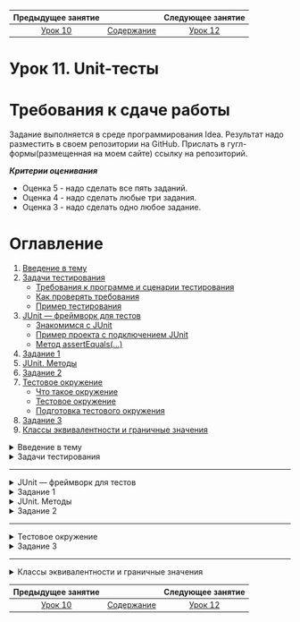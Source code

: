 Предыдущее занятие |         &nbsp;          | Следующее занятие
:----------------:|:-----------------------:|:----------------:
[Урок 10](LESSON10.MD) | [Содержание](README.MD) | [Урок 12](LESSON11.md)

# Урок 11. Unit-тесты

# Требования к сдаче работы

Задание выполняется в среде программирования Idea. Результат надо разместить в своем репозитории на GitHub.
Прислать в гугл-формы(размещенная на моем сайте) ссылку на репозиторий.

***Критерии оценивания***

* Оценка 5 - надо сделать все пять заданий.
* Оценка 4 - надо сделать любые три задания.
* Оценка 3 - надо сделать одно любое задание.

# Оглавление

1. [Введение в тему](#введение-в-тему)
2. [Задачи тестирования](#задачи-тестирования)
   * [Требования к программе и сценарии тестирования](#требования-к-программе-и-сценарии-тестирования)
   * [Как проверять требования](#как-проверять-требования)
   * [Пример тестирования](#пример-тестирования)
3. [JUnit — фреймворк для тестов](#junit--фреймворк-для-тестов)
   * [Знакомимся с JUnit](#знакомимся-с-junit)
   * [Пример проекта с подключением JUnit](#пример-проекта-с-подключением-junit)
   * [Метод assertEquals(...)](#метод-assertequals)
4. [Задание 1](#задание-1)
5. [JUnit. Методы](#junit-методы)
6. [Задание 2](#задание-2)
7. [Тестовое окружение](#тестовое-окружение)
   * [Что такое окружение](#что-такое-окружение)
   * [Тестовое окружение](#тестовое-окружение-1)
   * [Подготовка тестового окружения](#подготовка-тестового-окружения)
8. [Задание 3](#задание-3)
9. [Классы эквивалентности и граничные значения](#классы-эквивалентности-и-граничные-значения)


<details>
<summary>Введение в тему</summary>

# Введение в тему

Один из способов проверить работоспособность программы — протестировать её. В этой теме поговорим о том, зачем нужно тестирование, какое оно бывает и как тестировать свой код максимально эффективно. Вы узнаете:
* когда нужно проводить тестирование;
* что такое фреймворк и какой фреймворк используют для тестирования на Java;
* что такое класс эквивалентности и граничные значения;
* какие бывают метрики покрытия кодовой базы тестами;
* чем различаются понятия покрытия требований и покрытия кода.
А также вы научитесь сами составлять тесты для различных требований, 
запускать их и анализировать результаты тестирования. После этой темы 
помимо финального проекта спринта вас ждёт тестирование по всем темам первого модуля. 
Итак, начинаем!

</details>

<details>

<summary>Задачи тестирования</summary>

# Задачи тестирования

[Оглавление](#оглавление)

Люди довольно часто совершают ошибки, а техника отказывает. По
этому в процесс любого производства включён этап проверки. Автомобили допускаются 
к серийному выпуску только после успешного прохождения всех краш-тестов, 
сложность которых возрастает с каждым годом. Чайники, миксеры и другие бытовые электроприборы 
проходят обязательные проверки на соответствие требованиям пожарной безопасности.

Всё это необходимо для предотвращения возможных рисков. Например, 4 июня 1996 года грузовая ракета Ариан-5 
взорвалась через 37 секунд после взлёта из-за ошибки в программе по расчёту угла наклона. 
Ущерб составил около одного миллиарда долларов.

Требования к качеству продуктов в современном мире становятся всё более строгими. 
Пользователи привыкли, что программное обеспечение работает почти идеально. 
Из-за любой ошибки ваш клиент может перейти к конкурентам или оставить негативный отзыв. 
Поэтому так важно, чтобы каждый разработчик понимал важность процесса тестирования продукта 
до его выпуска на широкую аудиторию.

**Тестирование программы** (англ. software testing) — это исследование, при котором происходит:
* проверка соответствия между ожидаемым и реальным поведением программы,
* а также выявление или подтверждение каких-либо её свойств.
* 
Есть много разных видов проверок: тестирование производительности, нагрузки, гипотез, 
безопасности и так далее. 
Вы изучите базовый вид — **функциональное тестирование** (англ. _functional testing_).
Именно оно проверяет, что программа соответствует **функциональным требованиям** 
(англ. _functional requirements_), то есть делает то, что от неё ожидает пользователь. 
Например, что при включении умного чайника вода нагревается, а не превращается в лёд.

![img.png](L11/img.png)

## Требования к программе и сценарии тестирования

Чтобы проверить, что программа работает корректно, необходимо узнать, 
с какой целью она создавалась. 
Другими словами, нужно определить **требования к программе**
(англ. _software requirements_).

Требования могут иметь разную форму и содержание. 
Иногда они представлены в виде официальных документов: 
спецификаций и технических заданий. Часто таких документов нет, 
и единственный способ узнать требования — поговорить с заказчиком.

Требования разделяются на:

* **функциональные**, которые отвечают на вопрос, что должна делать программа. 
Например, на сайте по продаже билетов в кино должна быть кнопка «купить». 
При нажатии на неё будет открываться форма оплаты.

* **нефункциональные**, которые отвечают на вопрос, 
как программа должна выполняться. Вернёмся к примеру с сайтом. 
Нефункциональное требование может звучать так: форма оплаты должна 
открываться менее чем за две секунды с момента нажатия на кнопку «купить».

### Примеры

> **Функциональные требования**
> * Сервис должен отправлять письмо на почту пользователя с информацией о купленных билетах.
> * При закрытии программы должно появляться окно с предложением сохранить проект.
> * При переходе на новый уровень игрок должен получать количество золота по формуле [Уровень * 1000].

> **Нефункциональные требования**
> * Дата покупки должна отображаться как «число.месяц.год»
> * Номер бронирования билета должен пересылаться в строковом формате.
> * Приложение должно запускаться на Android выше 10-й версии.
> * Программа должна возвращать ответ в течение 100 миллисекунд.

## Как проверять требования

Итак, сначала нужно составить или получить список требований.
Затем — написать набор сценариев тестирования. 
Именно они будут определять, делает ли программа то, что от неё ожидается в разных ситуациях. 
Такие сценарии называют **тест-кейсами** (англ. _test case_).

Правильный тест-кейс состоит из трёх частей. 
Рассмотрим их на примере тестирования калькулятора:

* **Подготовка** — определение входных параметров и предусловий. 
Что нужно, чтобы начать тест? Какие данные нам потребуются?
Для проверки калькулятора нам нужны два числа на вход (например, `7` и `4`) и работающий экземпляр класса Calculator.
* **Исполнение** — определение процедуры тестирования. Как именно мы проверяем, 
что программа работает корректно? Какие для этого нужно вызвать методы? 
Какая будет последовательность действий? В примере с калькулятором у 
экземпляра класса вызываем метод сложения. 
В качестве аргументов передаём два числа, заданных на этапе подготовки.
* **Проверка** — сравнение ожидаемого результата с полученным. 
Проверяем, что результат метода в нашем калькуляторе совпадает с ожидаемым и равняется `11`.


Получив тест-кейсы, можно создать и провести **тесты**, 
то есть автоматические или ручные операции по проверке тест-кейсов.

![img_1.png](L11/img_1.png)

## Пример тестирования

Перенесёмся в будущее. Представим, что вы стали успешным программистом на Java (ура!), 
и ваш руководитель дал вам первое важное задание. 
Нужно написать программу для одного крупного магазина, 
которая будет рассчитывать сумму покупки с учётом скидки.

Условия такие: если сумма находится в диапазоне от `1` до `999` рублей — скидки не будет.
А если сумма покупки больше или равна `1000` рублей — клиенту предоставляется скидка в размере
`2%`. Сумма покупки задаётся только в рублях, без копеек.

Здесь требования к программе прописаны прямо в условии задачи. Сформулируем их более конкретно:
1. Если сумма покупки находится в диапазоне от `1` до `999` рублей, то скидка будет `0%`.
2. Иначе скидка составит `2%`.

![img_2.png](L11/img_2.png)

Теперь составим тест-кейсы. 
Поскольку у нас есть пронумерованный набор требований, 
тест-кейсы для удобства тоже можно пронумеровать:

1. Если сумма покупки находится в диапазоне от 1 до 999 рублей, то скидка будет 0%.
- 1.1. Совершается покупка на 1 рубль. Ожидаемое поведение: стоимость покупки составляет 1 рубль.
- 1.2. Совершается покупка на 333 рубля. Ожидаемое поведение: стоимость покупки составляет 333 рубля.
- 1.3. Совершается покупка на 999 рублей. Ожидаемое поведение: стоимость покупки составляет 999 рублей.
2. Иначе скидка составит 2 %.
- 2.1. Совершается покупка на 1000 рублей. Ожидаемое поведение: стоимость покупки составляет 980 рублей (−2%).
- 2.2. Совершается покупка на 2000 рублей. Ожидаемое поведение: стоимость покупки составляет 1960 рублей (−2%).

![img_3.png](L11/img_3.png)

Тест-кейсы 1.1, 1.3 и 2.1. проверяют значения на границах интервалов [1;1000) и [1000;+∞).
Такие значения называются **граничными** (англ. _boundary values_), мы расскажем о них подробнее в следующих уроках. 
А пока заметим, что проверка граничных значений — важное условие. Значительная часть ошибок в программировании совершается именно на граничных значениях.

Помимо граничных значений, необходимо проверить выполнение требований на одном из чисел внутри интервала от 1 до 999.
Нет разницы, на каком именно — 333, 543 или любом другом. Все эти значения **эквивалентны** (англ. _equivalent values_).

Все тест-кейсы необходимо выполнить. Можно запускать программу самостоятельно, передавая различные значения на вход и сверяя их с ожидаемыми — это ручное тестирование. А можно написать код, который будет делать то же самое автоматически — это автоматическое тестирование.

После исполнения тест-кейса необходимо зафиксировать его результат. 
Если реальное поведение программы совпало с ожидаемым, то считается, что тест пройден (англ. _test passed_), 
если поведение отличается — тест провален (англ. _test failed_).

В автотестах результат обычно выводится в виде списка, в котором указано, какие из тестов были пройдены, а какие — провалены.
Это нужно для того, чтобы можно было перейти к любому из проваленных кейсов и исправить либо сам тест,
либо код, который он проверяет.

При ручном тестировании всё зависит от организации: кто-то ставит галочки на листке бумаги, 
кто-то фиксирует текстом в электронном виде, а кто-то просто запоминает. 
Главное — получить ответ: прошла программа тест или нет.

Подведём итог. Для проверки корректности программы нужно проделать следующие шаги:
* Получить/составить/выяснить набор функциональных и нефункциональных требований к программе.
* Для всех требований составить набор тест-кейсов и провести их.

---
### Из каких элементов должен состоять один тест-кейс?

> * **Определение входных параметров и предусловий.**
    Перед началом процедуры тестирования к ней нужно подготовиться.

> * **Сравнение ожидаемого результата с полученным.**
На этом шаге проверяется, исполняет ли программа конкретное требование.

> * **Определение процедуры тестирования.**
Процедура тестирования показывает, из каких шагов состоит тест-кейс.

> * **Информация о результате тест-кейса.**
Без информации о результатах тест-кейса нельзя дать ответ, отвечает ли программа установленным требованиям.
---
</details>

---
<details>

<summary>JUnit — фреймворк для тестов</summary>

# JUnit — фреймворк для тестов

[Оглавление](#оглавление)

Для тестирования существует огромное количество методов, которые объединены во множество библиотек.

## Знакомимся с JUnit

**Фреймворк** (англ. _framework_) — особый класс библиотек.
В нём содержится набор классов и методов,
которые вы можете использовать в своей программе. 
Фреймворк отличается от обычной библиотеки тем, что код библиотеки вы запускаете из вашего кода, 
в то время как фреймворк наоборот может использовать ваш код в своей работе.

![img_4.png](L11/img_4.png)

Один из самых популярных фреймворков для тестирования на Java — **JUnit**. 
Чтобы написать первый тест с помощью **JUnit**, нужно сделать всего два шага:
* Подключить к проекту **JUnit** как библиотеку.
* Создать метод и пометить его аннотацией `@Test`. 

**Аннотации** — это механизм Java, представляющий дополнительную информацию о создаваемых классах и методах.

Вы уже сталкивались с ним в теме про наследование.

## Пример проекта с подключением JUnit

### IntelliJ Build tool

#### Создание проекта

1. Запустите IntelliJ IDEA.
2. Выберите слева вкладку **Projects**  и нажмите на кнопку **New Project**.
   ![img.png](L11/img6.png)

3. Дайте имя проекту **debug-app**.
   Language - **Java**, Build system - **IntelliJ**.
   В качестве JDK используйте Amazon Coretto 22. Нажмите **Create**.
   ![img_1.png](L11/img7.png)
4. Если все настройки пройдены успешно появится окно с вашим проектом.
   ![img_2.png](L11/img8.png)
5. Запустите свой проект. Нажмите правой кнопкой мыши в любом месте файла Main.java и в контекстном меню выберите `Run`
![img_5.png](L11/img_5.png)

![img_6.png](L11/img_6.png)

Проект успешно создан.

#### Подключение библиотеки JUnit

1. В меню File выберите пункт ProjectStructure

![img_7.png](L11/img_7.png)

2. В окне Project Structure выберите вкладку **Libraries** и нажмите на кнопку `+`\`From Maven...`

   ![img_9.png](L11/img_9.png)

3. В окне `Download Library from Maven Repository` в поле поиска введите `org.junit.jupiter` и нажмите на кнопку поиска  
![img_10.png](L11/img_10.png)

4. Дождитесь пока Idea подключится к центральному репозиторию Maven и подгрузит информацию о доступных к скачиванию версиях библиотек Junit. Выберите из выпадающего списка подходящую версию библиотеки.

![img_11.png](L11/img_11.png)

5. Выберите подходящую версию и нажмите `OK`.

![img_13.png](L11/img_13.png)

![img_12.png](L11/img_12.png)

6. В окне **Choose Mosules** оставьте все без изменений и нажмите **OK**.

![img_14.png](L11/img_14.png)

7. Если все выполнится успешно то библиотека подключится к проекту. Нажмите кнопку `Aplly` и затем `OK`.

![img_15.png](L11/img_15.png)

#### Создание кода


1. Нажмите правой кнопкой по папке src. Далее в контекстном меню выберите `New\Java Class`.
![img_16.png](L11/img_16.png)

2. Введите название класса `DiscountCalculator` и нажмите `Enter`

![img_17.png](L11/img_17.png)

Замените код класса на следующий

```java
public class DiscountCalculator {

    public int sumAfterDiscount(int sum) {
        if (sum < 1000) {
            return sum;
        } else {
            return (int) (sum * 0.98);
        }
    }
}

```
3. Нажмите правой кнопкой мыши по названию проекта, далее выберите пункт **New\Directory**.

![img_20.png](L11/img_20.png)

4. Введите название `test` и нажмите кнопку `Enter`

![img_21.png](L11/img_21.png)

5. Нажмите правой кнопкой мыши по папке test далее в контекстном меню выберите пункт `Mark Directory as\Test Sources Root`

![img_22.png](L11/img_22.png)

6. Откройте файл `DiscountCalculator.java` и установите курсор на название класса `DiscountCalculator`. 
Нажмите правую кнопку мыши и в контекстном меню выберите пункт `Generate...`

![img_18.png](L11/img_18.png)

7. В следующем окошке выберите пункт `Test...`

![img_19.png](L11/img_19.png)

8. В окне **Create Test** поставьте галочку возле названия метода `sumAfterDiscount`. 
Обратите внимание на название создаваемого класса в поле `Class name`. 
Как правило, класс с тестами называют так же, как базовый класс, добавляя в конце слово `“Test”`. 
В нашем случае получится DiscountCalculatorTest.  Нажмите `ОК`.

![img_23.png](L11/img_23.png)

9. Если все правильно сделано, то должна открыться новая вкладка с кодом класса `DiscountCalculatorTest`

![img_24.png](L11/img_24.png)


10. Замените код класса `DiscountCalculatorTest` на следующий.

```java
// Заметьте, что классы фреймворка импортируются из пакетов 
// отличных от пакетов стандартной библиотеки Java
import org.junit.jupiter.api.Assertions;
import org.junit.jupiter.api.Test;

public class DiscountCalculatorTest {

    DiscountCalculator discountCalculator = new DiscountCalculator();

    @Test
    public void shouldGiveNoDiscountForValue999() {
        // Подготовка
        int buySum = 999;
        int expectedSum = 500;

        // Исполнение
        int resultSum = discountCalculator.sumAfterDiscount(buySum);

        // Проверка
        Assertions.assertEquals(expectedSum, resultSum);
    }
}
```

11. Осталось проверить работу тестовых методов.
 * Для запуска одного тестового метода достаточно нажать на кнопку ![img_25.png](L11/img_25.png) слева от сигнатуры тестового метода.
 * Для запуска всех тестов тестового класса надо нажать на кнопку ![img_27.png](L11/img_27.png) слева от названия класса.

![img_26.png](L11/img_26.png)

12. Нажмите на кнопку ![img_27.png](L11/img_27.png) и в выпадающем меню выберите **Run**.

![img_28.png](L11/img_28.png)

13. Произойдет построение теста. На данный момент у нас только один тестовый метод. Ожидаемый(expectedSum) и фактический(resultSum) 
результаты не совпали, следовательно, статус нашего теста будет - `Test failed`(тест не пройден)
В коде теста мы специально написали, что для товара стоимостью 999 мы ожидаем получить итоговую сумму 500, хотя в реальности исходя из нашего примера должны получить 999. 

![img_29.png](L11/img_29.png)

14. Исправьте значение переменной expectedSum = 999. Снова выполните тесты.

```java
import org.junit.jupiter.api.Test;

public class DiscountCalculatorTest {

    DiscountCalculator discountCalculator = new DiscountCalculator();

    @Test
    public void shouldGiveNoDiscountForValue999() {
        // Подготовка
        int buySum = 999;
        int expectedSum = 999;

        // Исполнение
        int resultSum = discountCalculator.sumAfterDiscount(buySum);

        // Проверка
        Assertions.assertEquals(expectedSum, resultSum);
    }
}
```

15. На этот раз Ожидаемый(expectedSum) и фактический(resultSum)
результаты совпали, следовательно, статус нашего теста будет - `Test passed`(тест пройден)

![img_30.png](L11/img_30.png)

### Метод assertEquals(...)

Метод `assertEquals(...)`
Ещё один элемент `JUnit` — это множество статических методов класса `Assertions`. 
Один из них, `assertEquals(Object expected, Object actual, [String message])` вы уже встречали его выше примерах. 
Он принимает 2 или 3 аргумента. Первый — это ожидаемый результат, второй — фактический. Третий аргумент —
необязательная строка, которая выведется, если фактический результат не равен ожидаемому, другими словами, если тест обнаружит ошибку.


</details>

<details>

<summary>Задание 1</summary>

# Задание 1

[Оглавление](#оглавление)

На текущий момент класс `DiscountCalculatorTest` покрывает только один тест-кейс из пяти. 
Составьте ещё четыре теста, чтобы обеспечить полное покрытие класса `DiscountCalculator`. 
Вам нужно покрыть все тест-кейсы из списка:
* Если покупка на сумму 1–999 рублей, то скидка составляет 0%.
  * 1.1. Совершить покупку на 1 рубль. Ожидаемое поведение: стоимость покупки составляет 1 рубль.
  * 1.2. Совершить покупку на 333 рубля. Ожидаемое поведение: стоимость покупки составляет 333 рубля.
  * 1.3. Совершить покупку на 999 рублей. Ожидаемое поведение: стоимость покупки составляет 999 рублей.

* Иначе скидка составляет 2%.
  * 2.1. Совершить покупку на 1000 рублей. Ожидаемое поведение: стоимость покупки составляет 980 рублей (-2%).
  * 2.2. Совершить покупку на 2000 рублей. Ожидаемое поведение: стоимость покупки составляет 1960 рублей (-2%).

Наименование тестовых методов уже представлено в классе DiscountCalculatorTest.


```java
public class DiscountCalculator {

    public int sumAfterDiscount(int sum) {
        if (sum < 1000) {
            return sum;
        } else {
            return (int) (sum * 0.98);
        }
    }
}
```

```java

import org.junit.jupiter.api.Assertions;
import org.junit.jupiter.api.Test;

public class DiscountCalculatorTest {

    DiscountCalculator discountCalculator = new DiscountCalculator();

    @Test
    public void shouldGiveNoDiscountForValue999() {
        // Подготовка
        int buySum = 999;
        int expectedSum = 999;

        // Исполнение
        int resultSum = discountCalculator.sumAfterDiscount(buySum);

        // Проверка
        Assertions.assertEquals(expectedSum, resultSum);
    }

    @Test
    public void shouldGiveNoDiscountForValue1() {
    }

    @Test
    public void shouldGiveNoDiscountForValue333() {
    }

    @Test
    public void shouldGive2PercentDiscountForValue1000() {
    }

    @Test
    public void shouldGive2PercentDiscountForValue2000() {
    }
}

```

</details>

<details>

<summary>JUnit. Методы</summary>

# JUnit. Методы

[Оглавление](#оглавление)

JUnit, как и многие другие библиотеки, предоставляет множество инструментов для упрощения стандартных операций. В этом уроке вы изучите основные методы фреймворка, которые позволяют программисту не только быстро проверять свои программы, но и легко ориентироваться в тестах, написанных другими разработчиками.

## Методы `Assertions.assertNull(...)` и `Assertions.assertNotNull(...)`

Проверить, что значение переменной равно `null`, можно с помощью метода `assertEquals(Object object)`:

```java
@Test
public void shouldBeNull() {
    String nullString = null;
    Assertions.assertEquals(null, nullString);
}
```

А если нужно удостовериться, что значение не равно `null`, 
понадобится метод `assertNotEquals(Object object)`:

```java
@Test
public void shouldNotBeNull() {
    String apple = "apple";
    Assertions.assertNotEquals(null, apple);
}
```

Оба теста работают корректно. 
Но если проверку на null вам нужно выполнять часто,
то писать каждый раз `Assertions.assertEquals(null, value)` будет излишеством. 

Лучше воспользоваться более удобными методами `Assertions.assertNull(Object object)` 
и `Assertions.assertNotNull(Object object)`.

```java
import org.junit.jupiter.api.Test;

import static org.junit.jupiter.api.Assertions.assertNotNull;
import static org.junit.jupiter.api.Assertions.assertNull;

public class NullabilityTest {

    @Test
    public void shouldBeNull() {
        String nullString = null;
        assertNull(nullString);
    }

    @Test
    public void shouldNotBeNull() {
        String apple = "apple";
        assertNotNull(apple);
    }
}

```

> Обратите внимание на использование `import static` в примере выше. 
> Методы класса `Assertions` часто импортируют как статические методы, 
> чтобы сократить запись. Это удобно, потому что в одном классе 
> может быть много тестов, и каждый из них будет вызывать какой-то 
> из методов проверки класса `Assertions`. В результате вместо такой записи:

```java
Assertions.assertNull(firstString);
Assertions.assertNotNull(secondString);
Assertions.assertEquals(expected, actual);
```

Будет такая

```java
*assertNull*(firstString);
*assertNotNull*(secondString);
*assertEquals*(expected, actual);
```

Вы также можете импортировать все методы сразу через

```java
  import static org.junit.jupiter.api.Assertions.*.
```

## Методы `assertTrue(...)` и `assertFalse(...)`

Аналогичные методы существуют для проверки значений типа boolean. 
Вы можете использовать assertEquals(true, value) 
или assertEquals(false, value), но удобнее будет делать это с 
помощью специальных методов `assertTrue(value)` и `assertFalse(value).`

```java
import org.junit.jupiter.api.Assertions;
import org.junit.jupiter.api.Test;

import static org.junit.jupiter.api.Assertions.assertTrue;

public class BooleanTest {

    @Test
    public void shouldBeTrue() {
        boolean value = true;
        assertTrue(value);
    }

    @Test
    public void shouldBeFalse() {
        boolean value = false;
        Assertions.assertFalse(value);
    }
}

```

> При сравнении значений через assertEquals() используется метод equals(..) 
> из класса Object. Поэтому для того, чтобы операция была выполнена корректно, в классах объектов этот метод должен быть корректно переопределён. 
> В противном случае сравнение будет работать неправильно.

> Есть ещё одна важная особенность, связанная с методом equals(..).
> Его нельзя переопределить для массивов. Другими словами, два массива с одинаковым содержанием (одинаковыми элементами, расположенными в том же порядке) — это разные объекты с точки зрения Java.
> Поэтому метод equals(..) всегда будет возвращать false для таких массивов, 
> а тест с assertEquals(...) не будет проходить.

 
> Для поэлементного сравнения массивов можно воспользоваться методом 
> Arrays.equals(...), а в JUnit можно использовать метод класса 
> `**Assertions — assertArrayEquals(...)**`. 

</details>


<details>


<summary>Задание 2</summary>

# Задание 2

[Оглавление](#оглавление)

Ваш коллега-программист написал класс `BankAccount`, но не покрыл его функциональность тестами. 
Коллега давно уволился, а класс используется практически везде в вашей программе, поэтому просто выкинуть его нельзя. Придётся тестировать! 

По остаткам документации вам удалось собрать следующую информацию:

* Чтобы создать `BankAccount`, нужно передать два аргумента — имя и фамилию человека, владеющего счётом.
* Имя владельца можно получить, вызвав метод `getFullName()`. Результат вернётся в виде `String[]`, где по нулевому индексу будет имя человека, по первому — фамилия.
* После создания счёт нужно дополнительно активировать при помощи метода `activate(String currency)`. До того как это произошло, метод `amount()` будет
возвращать ошибку `IllegalStateException("Счёт не активирован.")`, а `getCurrency()` — `null`. Активный счёт всегда возвращает `Integer`, отличный от `null`.

Счёт можно заблокировать вызовом `block`.

Статус блокировки счёта можно узнать с помощью метода `isBlocked()`.

Вам необходимо дописать 3 теста:

* `shouldBeBlockedAfterBlockIsCalled` должен проверять, что счёт заблокирован, после вызова метода block().
* `shouldReturnFirstNameThenSecondName` должен проверять, что при вызове метода `getFullName()` возвращается правильный массив строк.
* `shouldReturnNullAmountWhenNotActive` должен проверять, что при вызове метода `getCurrency()` для неактивного счёта, значение `currency` равно `null`.

`BankAccount`

```java
public class BankAccount {

    private boolean isBlocked = false;
    private Integer amount;
    private String currency;

    private final String firstName;
    private final String secondName;

    public BankAccount(String firstName, String secondName) {
        this.firstName = firstName;
        this.secondName = secondName;
    }

    public void block() {
        this.isBlocked = true;
    }

    public void activate(String currency) {
        this.amount = 0;
        this.currency = currency;
    }

    public Integer getAmount() {
        if (amount == null) {
            throw new IllegalStateException("Счёт не активирован.");
        }
        return this.amount;
    }

    public String getCurrency() {
        return currency;
    }

    public boolean isBlocked() {
        return isBlocked;
    }

    public String[] getFullName() {
        return new String[] {firstName, secondName};
    }
}
```

`BankAccountTest`

```java
import org.junit.jupiter.api.Test;

import static org.junit.jupiter.api.Assertions.assertEquals;
import static org.junit.jupiter.api.Assertions.assertFalse;

public class BankAccountTest {

    @Test
    public void shouldNotBeBlockedWhenCreated() {
        BankAccount account = new BankAccount("a", "b");
        assertFalse(account.isBlocked());
    }

    @Test
    public void shouldReturnZeroAmountAfterActivation() {
        BankAccount account = new BankAccount("a", "b");
        account.activate("RUB");
        assertEquals(Integer.valueOf(0), account.getAmount());
        assertEquals("RUB", account.getCurrency());
    }
}
```

## Подсказки

* В каждом тесте ваше первое действие — создать новый счёт. После этого вызовите один из его методов и посмотрите на результат.
* С помощью метода `assertNull(...)` можно проверить, что переменная `currency` не проинициализирована.
* Чтобы проверить, корректно ли изменяется булевая переменная `isBlocked`, необходимо вызвать метод `block()`, после чего проверить методом `assertTrue()`.
* Для проверки того, корректный ли массив возвращает метод `getFullName()`, необходимо воспользоваться методом `assertArrayEquals(...)`.



</details>

---

<details>

<summary>Тестовое окружение</summary>

# Тестовое окружение

[Оглавление](#оглавление)

Современные приложения — это миллиарды строчек кода, которые описывают сложную систему со строгой и развитой логикой. 
Некоторые компании за время своего существования произвели и теперь 
поддерживают огромные базы рабочего кода. И чем больше разработчиков вносят изменения в продукт, 
тем выше становится вероятность появления в нём багов.

## Что такое окружение

**Среда, или окружение** (англ. _environment_) — это сервер или группа серверов, на которых находится копия приложения. Конкретное окружение часто называется **стендом** (англ. _stand_).

У любой компании есть как минимум одна среда — та, с которой взаимодействуют её клиенты. 
Но часто для полноценной работы над продуктом выделяют и другие окружения:

* **Среда разработки** (англ. _development environment_), **dev** или **dev-стенд**. 
Используется исключительно для разработки. Именно сюда стекаются изменения от всех программистов, 
работающих над проектом. Здесь же запускаются тесты, написанные разработчиками, и ставятся эксперименты.
* **Тестовая среда** (англ. _test environment_), **test** или **test-стенд**. Здесь продукт стабилизируется при помощи более сложных тестов. 
Например, **интеграционных** (англ. _integration tests_) **— которые объединяют (интегрируют) несколько программ/сервисов вместе. 
При интеграционном тестировании часто проверяют, корректно ли данные из одного сервиса передаются в другой. 
Такие тесты часто пишут отдельные команды тестировщиков.
* **Продуктовая среда** (англ. _production environment_), или **prod**. Её ещё называют «боевая среда» 
как противоположность тестовой, «учебной». 
С ней взаимодействуют клиенты компании, поэтому любые ошибки могут привести к денежным и репутационным потерям.
В идеальном мире к моменту выкладки кода на прод в программе уже не должно быть багов, влияющих на пользователя.

![img.png](img.png)

Многие компании создают и другие среды для своих целей. Например, одни воспроизводят баги в специфичном окружении — на сервере с определённой версией Java. 
Другие используют отдельные среды для разных видов тестов. 
Третьи вообще создают отдельное тестовое окружение для каждого изменения в коде. 

Во всём этом многообразии одна вещь остаётся верной всегда. Тесты сокращают количество багов, которые увидит конечный пользователь. 

> 💡 Окружением часто называют не только полноценный набор 
> серверов с копией приложения, но также и набор внешних параметров, от которых зависит работа программы. Это может быть и версия Java, и другие приложения, 
> и разные файлы конфигурации. Часть таких внешних параметров 
> можно контролировать во время тестирования, с чем тоже помогает библиотека JUnit.


## Тестовое окружение

При тестировании часто бывает удобно выделить набор доступных классов и конфигураций в мини-окружение,
чтобы использовать его для тестов. 
Такой подход позволяет упростить тестирование классов со сложным порядком инициализации. 

Возьмём в качестве примера `OvercomplicatedCookieFactory` (англ. «переусложнённая фабрика печенек») — класс по производству печенек с предсказаниями. 
При создании его экземпляра нужно указать:
* возможные позитивные и негативные предсказания,
* а также флаг, который будет говорить, какие нужно создавать печеньки: с позитивными предсказаниями или с негативными.

Каждая созданная печенька увеличивает внутренний счётчик готовых печенек. Давайте протестируем этот класс.

```java
import java.util.ArrayList;
import java.util.Random;

public class OvercomplicatedCookieFactory {
    private int cookiesCreated = 0;
    private final ArrayList<String> positiveTexts;
    private final ArrayList<String> negativeTexts;
    private final boolean isPositive;

    // класс Random используется, чтобы возвращать случайное предсказание из списка.
    private final Random rnd = new Random();

    public OvercomplicatedCookieFactory(
            ArrayList<String> positiveTexts,
            ArrayList<String> negativeTexts,
            boolean isPositive
    ) {
        this.positiveTexts = positiveTexts;
        this.negativeTexts = negativeTexts;
        this.isPositive = isPositive;
    }

    // Печём печеньку!
    public String bakeFortuneCookie() {
        StringBuilder cookieBuilder = new StringBuilder();

        // увеличиваем счётчик печенек:
        this.incrementNumberOfCookiesCreated();

        // возвращаем хорошее или плохое предсказание:
        if (isPositive) {
            cookieBuilder.append(randomPositive());
        } else {
            cookieBuilder.append(randomNegative());
        }

        // преобразовываем результат в строку:
        return cookieBuilder.toString();
    }

    // возвращаем количество испечённых печенек:
    public int getCookiesCreated() {
        return this.cookiesCreated;
    }

    // обнуляем счётчик созданных печенек:
    public void resetCookiesCreated() {
        this.cookiesCreated = 0;
    }

    // Увеличиваем счётчик испечённых печенек:
    private void incrementNumberOfCookiesCreated() {
        this.cookiesCreated++;
    }

    // Выбираем произвольное предсказание из списка позитивных:
    private String randomPositive() {
        // Получаем целое случайное число от нуля до максимального размера массива - 1.
        int randomIndex = rnd.nextInt(positiveTexts.size());
        return positiveTexts.get(randomIndex);
    }

    // Выбираем произвольное предсказание из списка негативных:
    private String randomNegative() {
        // Получаем целое случайное число от нуля до максимального размера массива - 1.
        int randomIndex = rnd.nextInt(negativeTexts.size());
        return negativeTexts.get(randomIndex);
    }
}
```

Первые два необходимых теста — создание позитивных предсказаний `shouldReturnPositiveCookie() `
и счётчика печенек `shouldIncreaseCounterByOneAfterCookieBaked()`. 

```java
import org.junit.jupiter.api.Assertions;
import org.junit.jupiter.api.Test;
import java.util.ArrayList;

public class OvercomplicatedCookieFactoryTest {

    @Test
    public void shouldReturnPositiveCookie() {
        ArrayList<String> positiveTexts = new ArrayList<>();
        positiveTexts.add("Вам повезёт!");

        ArrayList<String> negativeTexts = new ArrayList<>();
        negativeTexts.add("Сегодня будет дождь");
        
                OvercomplicatedCookieFactory cookieFactory = new OvercomplicatedCookieFactory(
                positiveTexts,
                negativeTexts,
                true
        );
        String cookieText = cookieFactory.bakeFortuneCookie();
        Assertions.assertEquals("Вам повезёт!", cookieText);
    }

    @Test
    public void shouldIncreaseCounterByOneAfterCookieBaked() {
        ArrayList<String> positiveTexts = new ArrayList<>();
        positiveTexts.add("Вам повезёт!");

        ArrayList<String> negativeTexts = new ArrayList<>();
        negativeTexts.add("Сегодня будет дождь");
        
        OvercomplicatedCookieFactory cookieFactory = new OvercomplicatedCookieFactory(
                positiveTexts,
                negativeTexts,
                true
        );
        cookieFactory.bakeFortuneCookie();
        Assertions.assertEquals(1, cookieFactory.getCookiesCreated());
    }
}
```

Оба теста используют один и тот же код для создания экземпляра `OvercomplicatedCookieFactory`.
В данном случае это, скорее всего, не приведёт к проблемам. Но в реальных кодовых базах одни классы могут зависеть от других,
и такой код будет занимать очень много места. 


Один из вариантов решения этой проблемы — вынести экземпляр класса в переменную перед тестами.

```java
import org.junit.jupiter.api.Assertions;
import org.junit.jupiter.api.Test;

import java.util.ArrayList;

public class OvercomplicatedCookieFactoryTest {
        private final static ArrayList<String> positiveTexts = new ArrayList<>();
    private final static ArrayList<String> negativeTexts = new ArrayList<>();
        
    private final static OvercomplicatedCookieFactory cookieFactory = new OvercomplicatedCookieFactory(
            positiveTexts,
            negativeTexts,
            true
    );

    @Test
    public void shouldReturnPositiveCookie() {
                negativeTexts.add("Сегодня будет дождь");
                positiveTexts.add("Вам повезёт!");
        String cookieText = cookieFactory.bakeFortuneCookie();
        Assertions.assertEquals("Вам повезёт!", cookieText);
    }

    @Test
    public void shouldIncreaseCounterByOneAfterCookieBaked() {
                negativeTexts.add("Сегодня будет дождь");
                positiveTexts.add("Вам повезёт!");
        cookieFactory.bakeFortuneCookie();
        Assertions.assertEquals(1, cookieFactory.getCookiesCreated());
    }
}

```

В этом случае переменной cookieFactory будет присвоен экземпляр `OvercomplicatedCookieFactory`, 
который используется в обоих тестах. Всё бы хорошо, но таким образом в тестовом классе 
появится нежелательная зависимость между тестами. Дело в том, что порядок их запуска в общем случае не определён.
Более того, он может меняться от запуска к запуску.

Предположим, что сначала выполнится тест создания позитивных предсказаний `shouldReturnPositiveCookie()`.
Поскольку в нём вызывается метод `bakeFortuneCookie()`, внутренний счётчик переменной `cookieFactory` увеличится на единицу. 
Если после этого сразу запустится тест счётчика печенек `shouldIncreaseCounterByOneAfterCookieBaked()`, 
то к внутреннему значению прибавиться ещё единица, и `assertEquals()` выдаст ошибку. Если же сначала запустится тест
счётчика `shouldIncreaseCounterByOneAfterCookieBaked()`, а затем `shouldReturnPositiveCookie()`, 
такой ошибки не произойдёт.
Подобные баги очень сложно обнаружить и исправить, 
поэтому тестовое окружение лучше готовить под каждый тест по отдельности.


## Подготовка тестового окружения

В `JUnit` есть четыре специальных аннотации, которые позволяют запускать определённый код до или после тестов. 

Первая из них — `@BeforeEach` (англ. «перед каждым»). Если установить её над методом, этот метод будет запускаться всякий раз перед любым из тестов внутри класса. 

Исправленный код будет выглядеть следующим образом:

```java
import org.junit.jupiter.api.Assertions;
import org.junit.jupiter.api.BeforeEach;
import org.junit.jupiter.api.Test;

public class OvercomplicatedCookieFactoryTest {

    private static OvercomplicatedCookieFactory cookieFactory;

    @BeforeEach
    public void beforeEach() {
        ArrayList<String> positiveTexts = new ArrayList<>();
        positiveTexts.add("Вам повезёт!");

        ArrayList<String> negativeTexts = new ArrayList<>();
        negativeTexts.add("Сегодня будет дождь");
        
        cookieFactory = new OvercomplicatedCookieFactory(
                positiveTexts,
                negativeTexts,
                true
        );
    }

    @Test
    public void shouldReturnPositiveCookie() {
        String cookieText = cookieFactory.bakeFortuneCookie();
        Assertions.assertEquals("Вам повезёт!", cookieText);
    }

    @Test
    public void shouldIncreaseCounterByOneAfterCookieBaked() {
        cookieFactory.bakeFortuneCookie();
        Assertions.assertEquals(1, cookieFactory.getCookiesCreated());
    }
}
```

Теперь можно писать любое количество проверок. 
Поскольку перед каждым тестом создаётся новый экземпляр `OvercomplicatedCookieFactory`, 
тесты больше не будут зависеть друг от друга. 

Другие три аннотации позволяют запускать произвольный код:
* `@BeforeAll` (англ. «перед всеми») — один раз до запуска всех тестов;
* `@AfterEach` (англ. «после каждого») — каждый раз после окончания каждого теста;
* `@AfterAll `(англ. «после всех») — один раз после окончания всех тестов.

Аннотации, срабатывающие один раз: `@BeforeAll` и `@AfterAll`, должны стоять над статическим методом. 
Если метод будет не статичный, тест попросту не запустится.

Все четыре аннотации могут содержаться в одном тестовом классе. 
Они ведут себя так, как и ожидается: 
* перед началом тестов исполнится `@BeforeAll`, 
* перед каждым тестом — `@BeforeEach`, 
* после каждого — `@AfterEach`. 
* В самом конце, после выполнения всех тестов, сработает `@AfterAll`.

```java
import org.junit.jupiter.api.AfterAll;
import org.junit.jupiter.api.AfterEach;
import org.junit.jupiter.api.BeforeAll;
import org.junit.jupiter.api.BeforeEach;
import org.junit.jupiter.api.Test;

public class TestBenchExample {

    @BeforeAll
    static void beforeAll() {
        System.out.println("Running beforeAll");
    }

    @AfterAll
    static void afterAll() {
        System.out.println("Running afterAll");
    }

    @BeforeEach
    void beforeEach() {
        System.out.println("--Running beforeEach");
    }

    @AfterEach
    void afterEach() {
        System.out.println("--Running afterEach");
    }


    @Test
    public void someTestOne() {
        System.out.println("-- --Running test 1");
    }

    @Test
    public void someTestTwo() {
        System.out.println("-- --Running test 2");
    }
}
```

</details>

<details>

<summary>Задание 3</summary>

# Задание 3

[Оглавление](#оглавление)

Фабрика по производству печенек с предсказаниями развивается. 
Старый сложный класс разбили на несколько классов, чтобы каждый из них можно было проще понять и протестировать.
Основой нового приложения является класс `FortuneCookieController`. 
Он принимает запросы от пользователей и выдаёт печеньки `FortuneCookie`. Печеньки пекутся в `FortuneCookieFactory`,
которая также принимает параметр конфигурации `FortuneConfig`. Через класс-конфигурацию предполагается в будущем передать все параметры фабрики, 
но пока это только флаг, указывающий на тип предсказаний — позитивные или негативные.

Вам нужно написать всего пять тестов. Два на `FortuneCookieController` и ещё три на `FortuneCookieFactory`. 
`FortuneCookieControllerTest`:
* `shouldReturnPositiveFortune` должен проверять, что фабрика может испечь печеньку с хорошим предсказанием.
* `shouldReturnNegativeFortune` проверит, что фабрика также умеет печь печеньки с негативными предсказаниями.
`FortuneCookieFactoryTest`:
* `shouldIncrementCountByOneAfterOneCookieBaked` проверит, что счётчик печенек в фабрике увеличивается на единицу после одной испечённой печеньки.
* `shouldIncrementCountByTwoAfterTwoCookiesBaked` проверит, что после двух испечённых печенек счёт увеличится на два.
* `shouldSetCounterToZeroAfterResetCookieCreatedCall` проверит, что после вызова `resetCookiesCreated` счётчик станет равным нулю.

`FortuneCookieController.java`

```java
public class FortuneCookieController {

    private final FortuneCookieFactory fortuneCookieFactory;

    public FortuneCookieController (FortuneCookieFactory fortuneCookieFactory) {
        this.fortuneCookieFactory = fortuneCookieFactory;
    }

    public FortuneCookie tellFortune() {
        return this.fortuneCookieFactory.bakeFortuneCookie();
    }
}
```

`FortuneCookie.java`

```java
public class FortuneCookie {
    private final String fortuneText;
    public FortuneCookie(String fortuneText) {
        this.fortuneText = fortuneText;
    }

    public String getFortuneText() {
        return this.fortuneText;
    }
}
```

`FortuneConfig.java`

```java
/** Хранит конфигурацию фабрики по производству печенек с предсказаниями.*/
public class FortuneConfig {
    private final boolean isPositive;

    public FortuneConfig(boolean isPositive) {
        this.isPositive = isPositive;
    }

    public boolean isPositive() {
        return isPositive;
    }
}
```

`FortuneCookieFactory.java`

```java
import java.util.ArrayList;
import java.util.Random;

public class FortuneCookieFactory {

    private final FortuneConfig fortuneConfig;
    private int cookiesBaked = 0;

    private final Random rnd = new Random();
    private final ArrayList<String> goodFortune;
    private final ArrayList<String> badFortune;

    public FortuneCookieFactory(FortuneConfig fortuneConfig, ArrayList<String> goodFortune, ArrayList<String> badFortune) {
        this.fortuneConfig = fortuneConfig;
        this.goodFortune = goodFortune;
        this.badFortune = badFortune;
    }

    /**
     * Возвращает количество испечённых печенек
     */
    public int getCookiesBaked() {
        return this.cookiesBaked;
    }

    /**
     * Обнуляет счётчик созданных печенек
     */
    public void resetCookiesCreated() {
        this.cookiesBaked = 0;
    }

    /**
     * Печёт печеньку!
     */
    public FortuneCookie bakeFortuneCookie() {
        final String fortune;

        // Возвращает хорошее или плохое предсказание
        if (this.fortuneConfig.isPositive()) {
            fortune = goodFortune.get(rnd.nextInt(goodFortune.size()));
        } else {
            fortune = badFortune.get(rnd.nextInt(badFortune.size()));
        }
        incrementNumberOfCookiesCreated();
        return new FortuneCookie(fortune);
    }

    /**
     * Увеличивает счётчик испечённых печенек
     */
    private void incrementNumberOfCookiesCreated() {
        this.cookiesBaked++;
    }
}

```

`FortuneCookieControllerTest`

```java
import org.junit.jupiter.api.BeforeAll;
import org.junit.jupiter.api.Test;

import java.util.ArrayList;

import static org.junit.jupiter.api.Assertions.assertEquals;

public class FortuneCookieControllerTest {

    private static FortuneCookieController goodFactoryController;
    private static FortuneCookieController badFactoryController;

    public static FortuneCookieFactory create(boolean isPositive) {
        FortuneConfig config = new FortuneConfig(isPositive);
        ArrayList<String> positive = new ArrayList<>();
        positive.add("positive");
        ArrayList<String> negative = new ArrayList<>();
        negative.add("negative");
        return new FortuneCookieFactory(config,
                positive,
                negative
        );
    }

    @BeforeAll
    public static void BeforeAll() {
        // ваш код
    }

    @Test
    public void shouldReturnPositiveFortune() {
        // ваш код
    }

    @Test
    public void shouldReturnNegativeFortune() {
        // ваш код
    }
}
```

`FortuneCookieFactoryTest.java`

```java
import org.junit.jupiter.api.BeforeEach;
import org.junit.jupiter.api.Test;

import java.util.ArrayList;

import static org.junit.jupiter.api.Assertions.assertEquals;

public class FortuneCookieFactoryTest {
    private static FortuneCookieFactory factory;

    @BeforeEach
    public void beforeEach() {
        // ваш код
    }

    @Test
    public void shouldIncrementCountByOneAfterOneCookieBaked() {
        // ваш код
    }
    @Test
    public void shouldIncrementCountByTwoAfterTwoCookiesBaked() {
       // ваш код
    }
    @Test
    public void shouldSetCounterToZeroAfterResetCookieCreatedCall() {
        // ваш код
    }
}
```

# Подсказки

* Если нужно выполнить код до запуска всех тестов, пометьте статический метод тестового класса аннотацией `@BeforeAll`.
Чтобы выполнить метод перед запуском каждого теста, поставьте над ним `@BeforeEach`.

* `FortuneCookieFactory` в обоих тестах можно создавать одинаково, например:

```java
  ArrayList<String> positive = new ArrayList<>();
  positive.add("positive");
  ArrayList<String> negative = new ArrayList<>();
  negative.add("negative");
  factory = new FortuneCookieFactory(
          config,
          positive,
          negative
  );
  
```

* В тестовом классе `FortuneCookieControllerTest` воспользуйтесь аннотацией `@BeforeAll`, 
чтобы создать сразу все контроллеры: контроллер для фабрики с позитивными предсказаниями `goodFactoryController` и для фабрики с негативными — `badFactoryController`.

* Создание экземпляра `FortuneCookieController` можно обернуть в метод `create(boolean isPositive)`. 
Аргумент `isPositive` можно передавать в вызов конструктора `FortuneConfig`.
* В методе `shouldReturnPositiveFortune` вызовите метод предсказания у «позитивной» фабрики и проверьте, что следующее предсказание с текстом `positive`.
* В методе `shouldReturnNegativeFortune` вызовите метод предсказания у «негативной» фабрики и проверьте, что следующее предсказание с текстом `negative`.
* В тесте `FortuneCookieFactoryTest` воспользуйтесь аннотацией `@BeforeEach`, чтобы перед каждым тестом создавалась новая фабрика.
* В тесте `shouldIncrementCountByOneAfterOneCookieBaked` испеките одну печеньку и проверьте, что количество печенек соответствует 1.
* В тесте `shouldIncrementCountByTwoAfterTwoCookiesBaked` испеките две печеньки и проверьте, что количество печенек соответствует 2.
* В тесте `shouldSetCounterToZeroAfterResetCookieCreatedCall` испеките одну печеньку, проверьте, что количество печенек соответствует 1. 
После чего сбросьте счётчик и проверьте количество снова — теперь оно должно быть равно 0.

</details>

---

<details>


<summary>Классы эквивалентности и граничные значения</summary>

# Классы эквивалентности и граничные значения

[Оглавление](#оглавление)


</details>




Предыдущее занятие | &nbsp; | Следующее занятие
:----------------:|:----------:|:----------------:
[Урок 10](LESSON10.md) | [Содержание](readme.md) | [Урок 12](LESSON12.md)